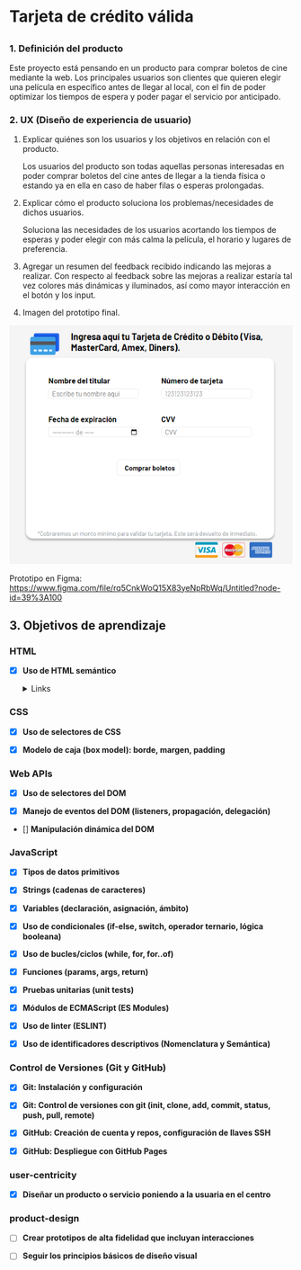 # Tarjeta de crédito válida

## 

## 

### 1. Definición del producto
Este proyecto está pensando en un producto para comprar boletos de cine mediante la web. Los principales usuarios son clientes que quieren elegir una película en específico antes de llegar al local, con el fin de poder optimizar los tiempos de espera y poder pagar el servicio por anticipado.

### 2.  UX (Diseño de experiencia de usuario)

1. Explicar quiénes son los usuarios y los objetivos en relación con el producto.

    Los usuarios del producto son todas aquellas personas interesadas en poder comprar boletos del cine antes de llegar a la tienda física o estando ya en ella en caso de haber filas o esperas prolongadas.

2. Explicar cómo el producto soluciona los problemas/necesidades de dichos usuarios.

    Soluciona las necesidades de los usuarios acortando los tiempos de esperas y poder elegir con más calma la película, el horario y lugares de preferencia.

4. Agregar un resumen del feedback recibido indicando las mejoras a realizar.
    Con respecto al feedback sobre las mejoras a realizar estaría tal vez colores más dinámicas y iluminados, así como mayor interacción en el botón y los input.

5. Imagen del prototipo final.
  <img src="./Captura de pantalla 2022-06-08 011414.png">

Prototipo en Figma: https://www.figma.com/file/rq5CnkWoQ15X83yeNpRbWq/Untitled?node-id=39%3A100

  ## 3. Objetivos de aprendizaje

### HTML

- [X] **Uso de HTML semántico**

  <details><summary>Links</summary><p>

  * [HTML semántico](https://curriculum.laboratoria.la/es/topics/html/02-html5/02-semantic-html)
  * [Semantics - MDN Web Docs Glossary](https://developer.mozilla.org/en-US/docs/Glossary/Semantics#Semantics_in_HTML)
</p></details>

### CSS

- [X] **Uso de selectores de CSS**

- [X] **Modelo de caja (box model): borde, margen, padding**

### Web APIs

- [X] **Uso de selectores del DOM**

- [X] **Manejo de eventos del DOM (listeners, propagación, delegación)**

- [] **Manipulación dinámica del DOM**

### JavaScript

- [X] **Tipos de datos primitivos**

- [X] **Strings (cadenas de caracteres)**

- [X] **Variables (declaración, asignación, ámbito)**

- [X] **Uso de condicionales (if-else, switch, operador ternario, lógica booleana)**

- [X] **Uso de bucles/ciclos (while, for, for..of)**

- [X] **Funciones (params, args, return)**

- [X] **Pruebas unitarias (unit tests)**

- [X] **Módulos de ECMAScript (ES Modules)**

- [X] **Uso de linter (ESLINT)**

- [X] **Uso de identificadores descriptivos (Nomenclatura y Semántica)**

### Control de Versiones (Git y GitHub)

- [X] **Git: Instalación y configuración**

- [X] **Git: Control de versiones con git (init, clone, add, commit, status, push, pull, remote)**

- [X] **GitHub: Creación de cuenta y repos, configuración de llaves SSH**

- [X] **GitHub: Despliegue con GitHub Pages**

### user-centricity

- [X] **Diseñar un producto o servicio poniendo a la usuaria en el centro**

### product-design

- [ ] **Crear prototipos de alta fidelidad que incluyan interacciones**

- [ ] **Seguir los principios básicos de diseño visual**
